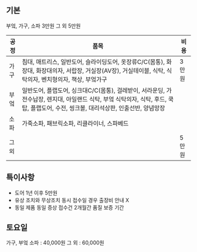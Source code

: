 ## 기본
부엌, 가구, 소파 3만원
그 외 5만원

| 공정  | 품목                                                                                                             | 비용  |
| --- | -------------------------------------------------------------------------------------------------------------- | --- |
| 가구  | 침대, 매트리스, 일반도어, 슬라이딩도어, 옷장류C/C(몸통), 화장대, 화장대의자, 서랍장, 거실장(AV장), 거실테이블, 식탁, 식탁의자, 벤치형의자, 책상, 부엌가구                | 3만원 |
| 부엌  | 일반도어, 플랩도어, 싱크대C/C(몸통), 걸레받이, 서라운딩, 가전수납장, 렌지대, 아일랜드 식탁, 부엌 식탁의자, 식탁, 후드, 쿡탑, 플랩도어, 수전, 씽크볼, 대리석상판, 인출선반, 양념망장 |     |
| 소파  | 가죽소파, 패브릭소파, 리클라이너, 스파베드                                                                                       |     |
| 그외  |                                                                                                                | 5만원 |

## 특이사항
* 도어 1년 이후 5만원
* 유상 조치와 무상조치 동시 접수일 경우 출장비 안내 X 
* 동일 제품 동일 증상 접수건 2개월간 품질 보증 기간

## 토요일
가구, 부엌 소파 : 40,000원
그 외 : 60,000원